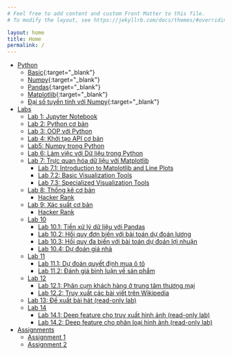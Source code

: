 ```yaml
---
# Feel free to add content and custom Front Matter to this file.
# To modify the layout, see https://jekyllrb.com/docs/themes/#overriding-theme-defaults

layout: home
title: Home
permalink: /
---
```


- [Python](#)
    - [Basic](contents/python-basic.html){:target="_blank"}
    - [Numpy](contents/numpy.html){:target="_blank"}
    - [Pandas](contents/pandas.html){:target="_blank"}
    - [Matplotlib](contents/matplotlib.html){:target="_blank"}
    - [Đại số tuyến tính với Numpy](contents/daisotuyentinh_numpy.html){:target="_blank"}
- [Labs](#)
    - [Lab 1: Jupyter Notebook](#)
    - [Lab 2: Python cơ bản](contents/lab2.html)
    - [Lab 3: OOP với Python](contents/lab3.html)
    - [Lab 4: Khởi tạo API cơ bản](contents/lab4.html)
    - [Lab5: Numpy trong Python](contents/lab5.html)
    - [Lab 6: Làm việc với Dữ liệu trong Python](contents/lab6.html)
    - [Lab 7: Trực quan hóa dữ liệu với Matplotlib](#)
      - [Lab 7.1: Introduction to Matplotlib and Line Plots](contents/lab7-1.html)
      - [Lab 7.2: Basic Visualization Tools](contents/lab7-2.html)
      - [Lab 7.3: Specialized Visualization Tools](contents/lab7-3.html)
    - [Lab 8: Thống kê cơ bản](contents/lab8.html)
      - [Hacker Rank](https://www.hackerrank.com/domains/tutorials/10-days-of-statistics?filters%5Bsubdomains%5D%5B%5D=10-days-of-statistics)
    - [Lab 9: Xác suất cơ bản](contents/lab9.html)
      - [Hacker Rank](https://www.hackerrank.com/domains/tutorials/10-days-of-statistics?filters%5Bsubdomains%5D%5B%5D=10-days-of-statistics)
    - [Lab 10](#)
      - [Lab 10.1: Tiền xử lý dữ liệu với Pandas](contents/lab10/10-1-data-preprocessing-tools.html)
      - [Lab 10.2: Hồi quy đơn biến với bài toán dự đoán lương](contents/lab10/10-2-simple-linear-regression.html)
      - [Lab 10.3: Hồi quy đa biến với bài toán dự đoán lợi nhuận](contents/lab10/10-3-multiple-linear-regression.html)
      - [Lab 10.4: Dự đoán giá nhà](contents/lab10/10-4-predicting-house-price.html)
    - [Lab 11](#)
      - [Lab 11.1: Dự đoán quyết định mua ô tô](contents/lab11/11-1-logistic-regression.html)
      - [Lab 11.2: Đánh giá bình luận về sản phẩm](contents/lab11/11-2-analyzing-product-sentiment.html)
    - [Lab 12](#)
      - [Lab 12.1: Phân cụm khách hàng ở trung tâm thương mại](contents/lab12/12-1-kmean-clustering.html)
      - [Lab 12.2: Truy xuất các bài viết trên Wikipedia](contents/lab12/12-2-document-retrieval.html)
    - [Lab 13: Đề xuất bài hát (read-only lab)](contents/lab13/Song_recommender.html)
    - [Lab 14](#)
      - [Lab 14.1: Deep feature cho truy xuất hình ảnh (read-only lab)](contents/lab14/Lab_14_1_Deep_Features_for_Image_Retrieval.html)
      - [Lab 14.2: Deep feature cho phân loại hình ảnh (read-only lab)](contents/lab14/Lab_14_2_Deep_Features_for_Image_Classification.html)
- [Assignments](#)
    - [Assignment 1](contents/assignment-1/assignment-1.html)
    - [Assignment 2](contents/assignment-2/assignment-2.html)